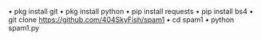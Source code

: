 • pkg install git
• pkg install python
• pip install requests
• pip install bs4
• git clone https://github.com/404SkyFish/spam1
• cd spam1
• python spam1.py
